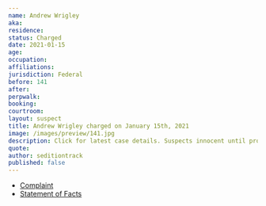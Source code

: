 ```yaml
---
name: Andrew Wrigley
aka:
residence: 
status: Charged
date: 2021-01-15
age: 
occupation:
affiliations:
jurisdiction: Federal
before: 141
after:
perpwalk:
booking: 
courtroom:
layout: suspect
title: Andrew Wrigley charged on January 15th, 2021
image: /images/preview/141.jpg
description: Click for latest case details. Suspects innocent until proven guilty.
quote:
author: seditiontrack
published: false
---
```


- [Complaint](https://www.justice.gov//opa/page/file/1355911/download)
- [Statement of Facts](https://www.justice.gov//opa/page/file/1355916/download)
